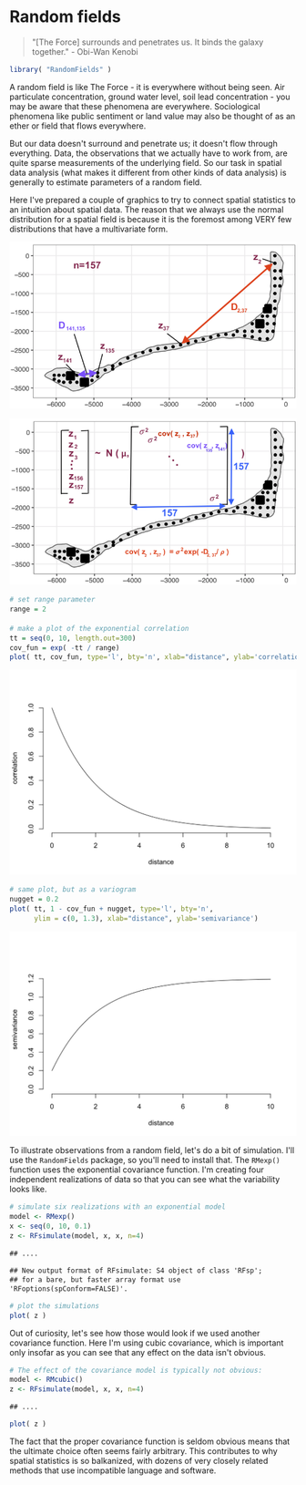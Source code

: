 # Random fields

> "[The Force] surrounds and penetrates us. It binds the galaxy together." - Obi-Wan Kenobi


```r
library( "RandomFields" )
```

A random field is like The Force - it is everywhere without being seen. Air particulate concentration, ground water level, soil lead concentration - you may be aware that these phenomena are everywhere. Sociological phenomena like public sentiment or land value may also be thought of as an ether or field that flows everywhere.

But our data doesn't surround and penetrate us; it doesn't flow through everything. Data, the observations that we actually have to work from, are quite sparse measurements of the underlying field. So our task in spatial data analysis (what makes it different from other kinds of data analysis) is generally to estimate parameters of a random field.

Here I've prepared a couple of graphics to try to connect spatial statistics to an intuition about spatial data. The reason that we always use the normal distribution for a spatial field is because it is the foremost among VERY few distributions that have a multivariate form.

![rongelap-illustration](img/sample-points.png)

![rongelap-illustration](img/field-properties.png)


```r
# set range parameter
range = 2

# make a plot of the exponential correlation
tt = seq(0, 10, length.out=300)
cov_fun = exp( -tt / range)
plot( tt, cov_fun, type='l', bty='n', xlab="distance", ylab='correlation')
```

<img src="02_random-fields_files/figure-html/exponential-covariance-1.png" width="672" />

```r
# same plot, but as a variogram
nugget = 0.2
plot( tt, 1 - cov_fun + nugget, type='l', bty='n',
      ylim = c(0, 1.3), xlab="distance", ylab='semivariance')
```

<img src="02_random-fields_files/figure-html/exponential-covariance-2.png" width="672" />


To illustrate observations from a random field, let's do a bit of simulation. I'll use the `RandomFields` package, so you'll need to install that. The `RMexp()` function uses the exponential covariance function. I'm creating four independent realizations of data so that you can see what the variability looks like.


```r
# simulate six realizations with an exponential model
model <- RMexp()
x <- seq(0, 10, 0.1)
z <- RFsimulate(model, x, x, n=4)
```

```
## ....
```

```
## New output format of RFsimulate: S4 object of class 'RFsp';
## for a bare, but faster array format use 'RFoptions(spConform=FALSE)'.
```

```r
# plot the simulations
plot( z )
```

Out of curiosity, let's see how those would look if we used another covariance function. Here I'm using cubic covariance, which is important only insofar as you can see that any effect on the data isn't obvious.


```r
# The effect of the covariance model is typically not obvious:
model <- RMcubic()
z <- RFsimulate(model, x, x, n=4)
```

```
## ....
```

```r
plot( z )
```

The fact that the proper covariance function is seldom obvious means that the ultimate choice often seems fairly arbitrary. This contributes to why spatial statistics is so balkanized, with dozens of very closely related methods that use incompatible language and software.

